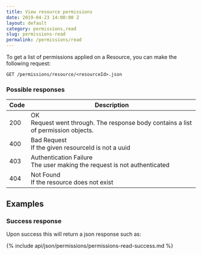 ```yaml
---
title: View resource permissions
date: 2019-04-23 14:00:00 Z
layout: default
category: permissions,read
slug: permissions-read
permalink: /permissions/read
---
```


To get a list of permissions applied on a Resource, you can make the following request:

```
GET /permissions/resource/<resourceId>.json
```

### Possible responses

<table class="table-parameters">
    <thead>
        <tr>
            <th>Code</th>
            <th>Description</th>
        </tr>
    </thead>
    <tbody>
        <tr>
            <td>200</td>
            <td>OK<br/>
            Request went through. The response body contains a list of permission objects.</td>
        </tr>
        <tr>
            <td>400</td>
            <td>Bad Request<br/>
                If the given resourceId is not a uuid
            </td>
        </tr>
        <tr>
            <td>403</td>
            <td>Authentication Failure<br/>
            The user making the request is not authenticated</td>
        </tr>
        <tr>
            <td>404</td>
            <td>Not Found<br/>
                If the resource does not exist
            </td>
        </tr>
    </tbody>
</table>

## Examples
### Success response

Upon success this will return a json response such as:

{% include api/json/permissions/permissions-read-success.md %}

